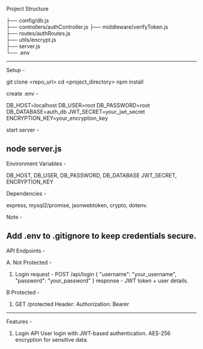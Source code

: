 Project Structure


├── config/db.js           
├── controllers/authController.js 
├── middleware/verifyToken.js     
├── routes/authRoutes.js           
├── utils/encrypt.js          
├── server.js                     
└── .env 


-------------------------------------------------------------------------------------------

Setup -

git clone <repo_url>
cd <project_directory>
npm install

create .env - 

DB_HOST=localhost
DB_USER=root
DB_PASSWORD=root
DB_DATABASE=auth_db
JWT_SECRET=your_jwt_secret
ENCRYPTION_KEY=your_encryption_key

start server - 

node server.js
-------------------------------------------------------------------------------------------
Environment Variables -

DB_HOST, DB_USER, DB_PASSWORD, DB_DATABASE
JWT_SECRET, ENCRYPTION_KEY

Dependencies - 

express, mysql2/promise, jsonwebtoken, crypto, dotenv.

Note - 

Add .env to .gitignore to keep credentials secure.
-------------------------------------------------------------------------------------------

API Endpoints - 

A. Not Protected - 

1. Login
request - 
POST /api/login
{
  "username": "your_username",
  "password": "your_password"
}
response - JWT token + user details.

B Protected - 

1. GET /protected
Header: Authorization: Bearer <token>
-------------------------------------------------------------------------------------------
Features - 

1. Login API
User login with JWT-based authentication.
AES-256 encryption for sensitive data.
